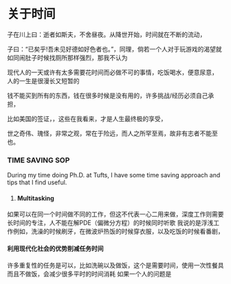 # 关于时间

子在川上曰：逝者如斯夫，不舍昼夜。从降世开始，时间就在不断的流动，

子曰：“已矣乎!吾未见好德如好色者也。”，同理，倘若一个人对于玩游戏的渴望就如同闹肚子时候找厕所那样强烈，那我不认为

现代人的一天或许有太多需要花时间而必做不可的事情，吃饭喝水，便意尿意，
人的一生是很漫长又短暂的

钱不能买到所有的东西，钱在很多时候是没有用的，许多挑战/经历必须自己承担，

比如美国的签证，，这些在我看来，才是人生最终极的享受，

世之奇伟、瑰怪，非常之观，常在于险远，而人之所罕至焉，故非有志者不能至也。

### TIME SAVING SOP
During my time doing Ph.D. at Tufts, I have some time saving approach and tips that I find useful. 


1. #### Multitasking
如果可以在同一个时间做不同的工作，但这不代表一心二用来做，深度工作则需要长时间的专注，人不能在解PDE（偏微分方程）的时候同时听歌
我说的是浮浅工作例如，洗澡的时候刷牙，在微波炉热饭的时候穿衣服，以及吃饭的时候看番剧，

#### 利用现代化社会的优势削减任务时间
许多重复性的任务是可以，比如洗碗以及做饭，这个是需要时间，使用一次性餐具而且不做饭，会减少很多平时的时间消耗
如果一个人的问题是

